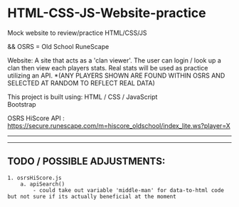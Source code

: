 # HTML-CSS-JS-Website-practice
 Mock website to review/practice HTML/CSS/JS

 &&
    OSRS = Old School RuneScape

 Website: A site that acts as a 'clan viewer'. The user can login / look up a clan then view each players stats.
    Real stats will be used as practice utilizing an API. 
    *(ANY PLAYERS SHOWN ARE FOUND WITHIN OSRS AND SELECTED AT RANDOM TO REFLECT REAL DATA)


This project is built using:
    HTML / CSS / JavaScript  
    Bootstrap


OSRS HiScore API : https://secure.runescape.com/m=hiscore_oldschool/index_lite.ws?player=X

---------------------------------------------------------------------------
---------------------------------------------------------------------------


TODO / POSSIBLE ADJUSTMENTS:
----------------------------
    1. osrsHiScore.js
        a. apiSearch()
            - could take out variable 'middle-man' for data-to-html code but not sure if its actually beneficial at the moment
